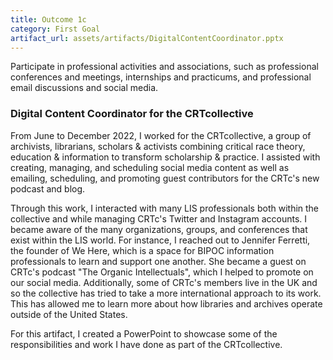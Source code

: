 ```yaml
---
title: Outcome 1c
category: First Goal
artifact_url: assets/artifacts/DigitalContentCoordinator.pptx
---
```

Participate in professional activities and associations, such as professional conferences and meetings, internships and practicums, and professional email discussions and social media.

### **Digital Content Coordinator for the CRTcollective** ###
From June to December 2022, I worked for the CRTcollective, a group of archivists, librarians, scholars & activists combining critical race theory, education & information to transform scholarship & practice. I assisted with creating, managing, and scheduling social media content as well as emailing, scheduling, and promoting guest contributors for the CRTc's new podcast and blog. 

Through this work, I interacted with many LIS professionals both within the collective and while managing CRTc's Twitter and Instagram accounts. I became aware of the many organizations, groups, and conferences that exist within the LIS world. For instance, I reached out to Jennifer Ferretti, the founder of We Here, which is a space for BIPOC information professionals to learn and support one another. She became a guest on CRTc's podcast "The Organic Intellectuals", which I helped to promote on our social media. Additionally, some of CRTc's members live in the UK and so the collective has tried to take a more international approach to its work. This has allowed me to learn more about how libraries and archives operate outside of the United States. 

For this artifact, I created a PowerPoint to showcase some of the responsibilities and work I have done as part of the CRTcollective. 

